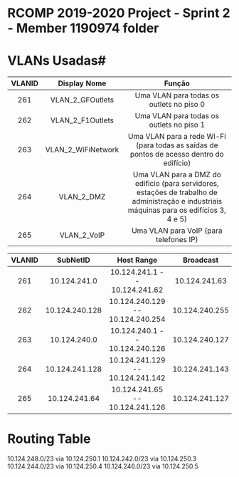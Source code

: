 RCOMP 2019-2020 Project - Sprint 2 - Member 1190974 folder
===========================================

# VLANs Usadas#

| VLANID | Display Nome | Função |
|:----------:|:----------:|:----------:|
|261|VLAN_2_GFOutlets|Uma VLAN para todas os outlets no piso 0|
|262|VLAN_2_F1Outlets|Uma VLAN para todas os outlets no piso 1|
|263|VLAN_2_WiFiNetwork|Uma VLAN para a rede Wi-Fi (para todas as saídas de pontos de acesso dentro do edifício)|
|264|VLAN_2_DMZ|Uma VLAN para a DMZ do edificio (para servidores, estações de trabalho de administração e industriais máquinas para os edifícios 3, 4 e 5)|
|265|VLAN_2_VoIP|Uma VLAN para VoIP (para telefones IP)|



| VLANID | SubNetID | Host Range | Broadcast|
|:----------:|:----------:|:----------:|:----------:|
|261|10.124.241.0|10.124.241.1 -- 10.124.241.62|10.124.241.63|
|262|10.124.240.128|10.124.240.129 -- 10.124.240.254|10.124.240.255|
|263|10.124.240.0|10.124.240.1 -- 10.124.240.126|10.124.240.127|
|264|10.124.241.128|10.124.241.129 -- 10.124.241.142|10.124.241.143|
|265|10.124.241.64|10.124.241.65 -- 10.124.241.126|10.124.241.127|


# Routing Table #

10.124.248.0/23 via 10.124.250.1
10.124.242.0/23 via 10.124.250.3
10.124.244.0/23 via 10.124.250.4
10.124.246.0/23 via 10.124.250.5